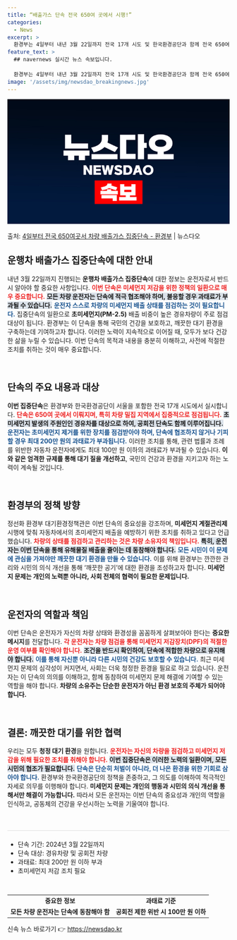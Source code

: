 ```yaml
---
title: “배출가스 단속 전국 650여 곳에서 시행!”
categories:
  - News
excerpt: >
  환경부는 4일부터 내년 3월 22일까지 전국 17개 시도 및 한국환경공단과 함께 전국 650여 곳에서 운행차…
feature_text: >
  ## navernews 실시간 뉴스 속보입니다.

  환경부는 4일부터 내년 3월 22일까지 전국 17개 시도 및 한국환경공단과 함께 전국 650여 곳에서 운행차…
image: '/assets/img/newsdao_breakingnews.jpg'
---
```


![뉴스다오 속보](/assets/img/newsdao_breakingnews.jpg)

<p>출처: <a href="https://newsdao.kr/2719" rel="dofollow">4일부터 전국 650여곳서 차량 배출가스 집중단속 - 환경부</a> | 뉴스다오</p>

<h2 data-ke-size="size26">운행차 배출가스 집중단속에 대한 안내</h2>

<p data-ke-size="size16">내년 3월 22일까지 진행되는 <b>운행차 배출가스 집중단속</b>에 대한 정보는 운전자로서 반드시 알아야 할 중요한 사항입니다. <b><span style="color: #ee2323;">이번 단속은 미세먼지 저감을 위한 정책의 일환으로 매우 중요합니다.</span></b> <b><span style="background-color: #21538527;">모든 차량 운전자는 단속에 적극 협조해야 하며, 불응할 경우 과태료가 부과될 수 있습니다.</span></b> <b><span style="color: #1a5490;">운전자 스스로 차량의 미세먼지 배출 상태를 점검하는 것이 필요합니다.</span></b> 집중단속의 일환으로 <b>초미세먼지(PM-2.5)</b> 배출 비중이 높은 경유차량이 주로 점검 대상이 됩니다. 환경부는 이 단속을 통해 국민의 건강을 보호하고, 깨끗한 대기 환경을 구축하는데 기여하고자 합니다. 이러한 노력이 지속적으로 이어질 때, 모두가 보다 건강한 삶을 누릴 수 있습니다. 이번 단속의 목적과 내용을 충분히 이해하고, 사전에 적절한 조치를 취하는 것이 매우 중요합니다.</p>

<p data-ke-size="size16">&nbsp;</p>

<h2 data-ke-size="size26">단속의 주요 내용과 대상</h2>

<p data-ke-size="size16"><b>이번 집중단속</b>은 환경부와 한국환경공단이 서울을 포함한 전국 17개 시도에서 실시합니다. <b><span style="color: #ee2323;">단속은 650여 곳에서 이뤄지며, 특히 차량 밀집 지역에서 집중적으로 점검됩니다.</span></b> <b><span style="background-color: #21538527;">초미세먼지 발생의 주원인인 경유차를 대상으로 하여, 공회전 단속도 함께 이루어집니다.</span></b> <b><span style="color: #1a5490;">운전자는 초미세먼지 제거를 위한 장치를 점검받아야 하며, 단속에 협조하지 않거나 기피할 경우 최대 200만 원의 과태료가 부과됩니다.</span></b> 이러한 조치를 통해, 관련 법률과 조례를 위반한 자동차 운전자에게도 최대 100만 원 이하의 과태료가 부과될 수 있습니다. <b>이와 같은 엄격한 규제를 통해 대기 질을 개선하고</b>, 국민의 건강과 환경을 지키고자 하는 노력이 계속될 것입니다.</p>

<p data-ke-size="size16">&nbsp;</p>

<h2 data-ke-size="size26">환경부의 정책 방향</h2>

<p data-ke-size="size16">정선화 환경부 대기환경정책관은 이번 단속의 중요성을 강조하며, <b>미세먼지 계절관리제</b> 시행에 맞춰 자동차에서의 초미세먼지 배출을 예방하기 위한 조치를 취하고 있다고 언급했습니다. <b><span style="color: #ee2323;">차량의 상태를 점검하고 관리하는 것은 차량 소유자의 책임입니다.</span></b> <b><span style="background-color: #21538527;">특히, 운전자는 이번 단속을 통해 유해물질 배출을 줄이는 데 동참해야 합니다.</span></b> <b><span style="color: #1a5490;">모든 시민이 이 문제에 관심을 가져야만 깨끗한 대기 환경을 만들 수 있습니다.</span></b> 이를 위해 환경부는 깐깐한 관리와 시민의 의식 개선을 통해 ‘깨끗한 공기’에 대한 환경을 조성하고자 합니다. <b>미세먼지 문제는 개인의 노력뿐 아니라, 사회 전체의 협력이 필요한 문제입니다.</b></p>

<p data-ke-size="size16">&nbsp;</p>

<h2 data-ke-size="size26">운전자의 역할과 책임</h2>

<p data-ke-size="size16">이번 단속은 운전자가 자신의 차량 상태와 환경성을 꼼꼼하게 살펴보아야 한다는 <b>중요한 메시지</b>를 전달합니다. <b><span style="color: #ee2323;">각 운전자는 차량 점검을 통해 미세먼지 저감장치(DPF)의 적절한 운영 여부를 확인해야 합니다.</span></b> <b><span style="background-color: #21538527;">조건을 반드시 확인하여, 단속에 적합한 차량으로 유지해야 합니다.</span></b> <b><span style="color: #1a5490;">이를 통해 자신뿐 아니라 다른 시민의 건강도 보호할 수 있습니다.</span></b> 최근 미세먼지 문제의 심각성이 커지면서, 사회는 더욱 청정한 환경을 필요로 하고 있습니다. 운전자는 이 단속의 의의를 이해하고, 함께 동참하여 미세먼지 문제 해결에 기여할 수 있는 역할을 해야 합니다. <b>차량의 소유주는 단순한 운전자가 아닌 환경 보호의 주체가 되어야 합니다.</b></p>

<p data-ke-size="size16">&nbsp;</p>

<h2 data-ke-size="size26">결론: 깨끗한 대기를 위한 협력</h2>

<p data-ke-size="size16">우리는 모두 <b>청정 대기 환경</b>을 원합니다. <b><span style="color: #ee2323;">운전자는 자신의 차량을 점검하고 미세먼지 저감을 위해 필요한 조치를 취해야 합니다.</span></b> <b><span style="background-color: #21538527;">이번 집중단속은 이러한 노력의 일환이며, 모든 시민의 협조가 필요합니다.</span></b> <b><span style="color: #1a5490;">단속은 단순히 처벌이 아니라, 더 나은 환경을 위한 기회로 삼아야 합니다.</span></b> 환경부와 한국환경공단의 정책을 존중하고, 그 의도를 이해하여 적극적인 자세로 의무를 이행해야 합니다. <b>미세먼지 문제는 개인의 행동과 시민의 의식 개선을 통해서만 해결이 가능합니다.</b> 따라서 모든 운전자는 이번 단속의 중요성과 개인의 역할을 인식하고, 공동체의 건강을 우선시하는 노력을 기울여야 합니다.</p>

<p data-ke-size="size16">&nbsp;</p>

<hr style="height: 1px; border: none; background-color: #ddd; margin: 20px 0;"></hr>
<ul>
    <li>단속 기간: 2024년 3월 22일까지</li>
    <li>단속 대상: 경유차량 및 공회전 차량</li>
    <li>과태료: 최대 200만 원 이하 부과</li>
    <li>초미세먼지 저감 조치 필요</li>
</ul>
<p data-ke-size="size16">&nbsp;</p>
<table style="width: 100%;">
    <tr>
        <td style="text-align: center; height: 17px;"><b>중요한 정보</b></td>
        <td style="text-align: center; height: 17px;"><b>과태료 기준</b></td>
    </tr>
    <tr>
        <td style="text-align: center; height: 17px;"><b>모든 차량 운전자는 단속에 동참해야 함</b></td>
        <td style="text-align: center; height: 17px;"><b>공회전 제한 위반 시 100만 원 이하</b></td>
    </tr>
</table> 

신속 뉴스 바로가기 👉 <a href="https://newsdao.kr" rel="dofollow">https://newsdao.kr</a>


